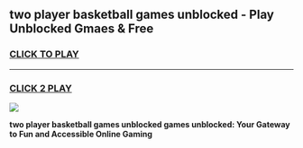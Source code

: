 
## two player basketball games unblocked - Play Unblocked Gmaes & Free
<h3>
<a href="https://news.freeplayer.one?title=two_player_basketball_games_unblocked&ref=16F">CLICK TO PLAY</a></h3>
<hr>

<h3>
<a href="https://news.freeplayer.one?title=two_player_basketball_games_unblocked&ref=16F">CLICK 2 PLAY</a>
  
</h3>

<a href="https://news.freeplayer.one?title=two_player_basketball_games_unblocked&ref=16F/"><img src="https://clearcache.store/games.png"></a>


**two player basketball games unblocked games unblocked: Your Gateway to Fun and Accessible Online Gaming**

